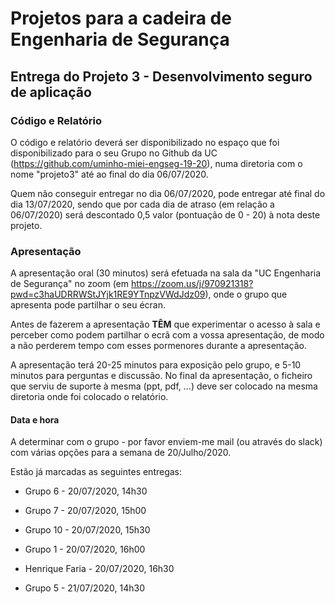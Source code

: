# Projetos para a cadeira de Engenharia de Segurança

## Entrega do Projeto 3 - Desenvolvimento seguro de aplicação

### Código e Relatório

O código e relatório deverá ser disponibilizado no espaço que foi disponibilizado para o seu Grupo no Github da UC (https://github.com/uminho-miei-engseg-19-20), numa diretoria com o nome "projeto3" até ao final do dia 06/07/2020.

Quem não conseguir entregar no dia 06/07/2020, pode entregar até final do dia 13/07/2020, sendo que por cada dia de atraso (em relação a 06/07/2020) será descontado 0,5 valor (pontuação de 0 - 20) à nota deste projeto.



### Apresentação

A apresentação oral (30 minutos) será efetuada na sala da "UC Engenharia de Segurança" no zoom (em https://zoom.us/j/970921318?pwd=c3haUDRRWStJYjk1RE9YTnpzVWdJdz09), onde o grupo que apresenta pode partilhar o seu écran.

Antes de fazerem a apresentação **TÊM** que experimentar o acesso à sala e perceber como podem partilhar o ecrã com a vossa apresentação, de modo a não perderem tempo com esses pormenores durante a apresentação.

A apresentação terá 20-25 minutos para exposição pelo grupo, e 5-10 minutos para perguntas e discussão. No final da apresentação, o ficheiro que serviu de suporte à mesma (ppt, pdf, ...) deve ser colocado na mesma diretoria onde foi colocado o relatório.


#### Data e hora


A determinar com o grupo - por favor enviem-me mail (ou através do slack) com várias opções para a semana de 20/Julho/2020.

Estão já marcadas as seguintes entregas:

 + Grupo 6 - 20/07/2020, 14h30
 + Grupo 7 - 20/07/2020, 15h00
 + Grupo 10 - 20/07/2020, 15h30
 + Grupo 1 - 20/07/2020, 16h00
 + Henrique Faria - 20/07/2020, 16h30

 + Grupo 5 - 21/07/2020, 14h30

